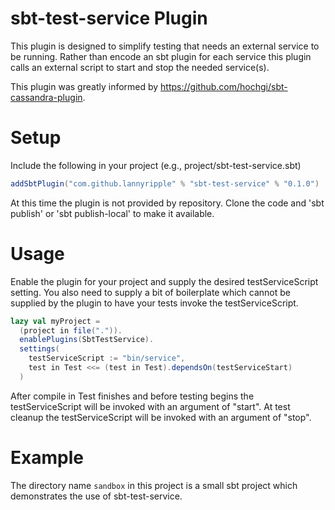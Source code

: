# sbt-test-service Plugin

This plugin is designed to simplify testing that needs an external service
to be running.  Rather than encode an sbt plugin for each service this
plugin calls an external script to start and stop the needed service(s).

This plugin was greatly informed by https://github.com/hochgi/sbt-cassandra-plugin.

# Setup

Include the following in your project (e.g., project/sbt-test-service.sbt)

```scala
addSbtPlugin("com.github.lannyripple" % "sbt-test-service" % "0.1.0")
```

At this time the plugin is not provided by repository.  Clone the code
and 'sbt publish' or 'sbt publish-local' to make it available.

# Usage

Enable the plugin for your project and supply the desired testServiceScript setting.
You also need to supply a bit of boilerplate which cannot be supplied by the plugin
to have your tests invoke the testServiceScript.

```scala
lazy val myProject =
  (project in file(".")).
  enablePlugins(SbtTestService).
  settings(
    testServiceScript := "bin/service",
    test in Test <<= (test in Test).dependsOn(testServiceStart)
  )
```

After compile in Test finishes and before testing begins the testServiceScript
will be invoked with an argument of "start".  At test cleanup the testServiceScript
will be invoked with an argument of "stop".

# Example

The directory name `sandbox` in this project is a small sbt project which
demonstrates the use of sbt-test-service.
